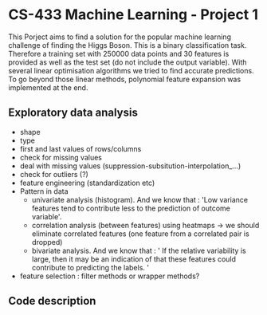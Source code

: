 # CS-433 Machine Learning - Project 1

This Porject aims to find a solution for the popular machine learning challenge of finding the Higgs Boson. This is a binary classification task. Therefore a training set with 250000 data points and 30 features is provided as well as the test set (do not include the output variable). With several linear optimisation algorithms we tried to find accurate predictions. To go beyond those linear methods, polynomial feature expansion was implemented at the end.

## Exploratory data analysis
<ul>
    <li>shape</li>
    <li>type</li>
    <li>first and last values of rows/columns</li>
    <li>check for missing values</li>
    <li>deal with missing values (suppression-subsitution-interpolation_...)</li>
    <li>check for outliers (?)</li>
    <li>feature engineering (standardization etc)</li>
    <li>Pattern in data
        <ul>
            <li>univariate analysis (histogram). And we know that : 'Low variance features tend to contribute less to the prediction of outcome variable'.</li>
            <li>correlation analysis (between features) using heatmaps -> we should eliminate correlated features (one feature from a correlated pair is dropped)</li>
            <li>bivariate analysis. And we know that : ' If the relative variability is large, then it may be an indication of that these features could contribute to predicting the labels. '</li>
        </ul>
    </li>
    <li>feature selection : filter methods or wrapper methods?</li>
</ul>

## Code description
